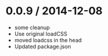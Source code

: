 
0.0.9 / 2014-12-08
==================

  * some cleanup
  * Use original loadCSS
  * moved loadcss in the head
  * Updated package.json
